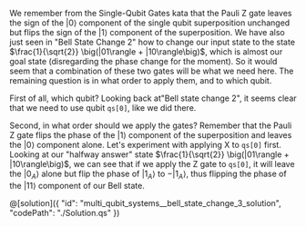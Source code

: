We remember from the Single-Qubit Gates kata that the Pauli Z gate leaves the sign of the $|0\rangle$ component of the single qubit superposition unchanged but flips the sign of the $|1\rangle$ component of the superposition. We have also just seen in "Bell State Change 2" how to change our input state to the state $\frac{1}{\sqrt{2}} \big(|01\rangle + |10\rangle\big)$, which is almost our goal state (disregarding the phase change for the moment). So it would seem that a combination of these two gates will be what we need here. The remaining question is in what order to apply them, and to which qubit.

First of all, which qubit? Looking back at"Bell state change 2", it seems clear that we need to use qubit `qs[0]`, like we did there.

Second, in what order should we apply the gates? Remember that the Pauli Z gate flips the phase of the $|1\rangle$ component of the superposition and leaves the $|0\rangle$ component alone.
Let's experiment with applying X to `qs[0]` first. Looking at our "halfway answer" state $\frac{1}{\sqrt{2}} \big(|01\rangle + |10\rangle\big)$, we can see that if we apply the Z gate to `qs[0]`, it will leave the $|0_{A}\rangle$ alone but flip the phase of $|1_{A}\rangle$ to $-|1_{A}\rangle$, thus flipping the phase of the $|11\rangle$ component of our Bell state.

@[solution]({
"id": "multi_qubit_systems__bell_state_change_3_solution",
"codePath": "./Solution.qs"
})
